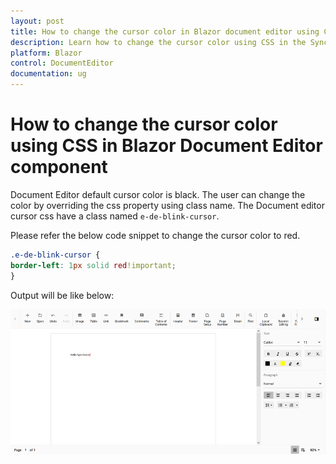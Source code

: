 ```yaml
---
layout: post
title: How to change the cursor color in Blazor document editor using CSS | Syncfusion
description: Learn how to change the cursor color using CSS in the Syncfusion Blazor Document Editor component and much more.
platform: Blazor
control: DocumentEditor
documentation: ug
---
```


# How to change the cursor color using CSS in Blazor Document Editor component

Document Editor default cursor color is black. The user can change the color by overriding the css property using class name. The Document editor cursor css have a class named `e-de-blink-cursor`.

Please refer the below code snippet to change the cursor color to red.

```css
.e-de-blink-cursor {
border-left: 1px solid red!important;
}
```

Output will be like below:

![Change the cursor color in document editor](../images/cursor-css.png)
